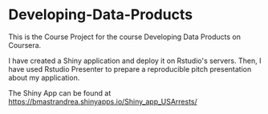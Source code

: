 # Developing-Data-Products

This is the Course Project for the course Developing Data Products on Coursera.

I have created a Shiny application and deploy it on Rstudio's servers. 
Then, I have used Rstudio Presenter to prepare a reproducible pitch presentation about my application.

The Shiny App can be found at https://bmastrandrea.shinyapps.io/Shiny_app_USArrests/
